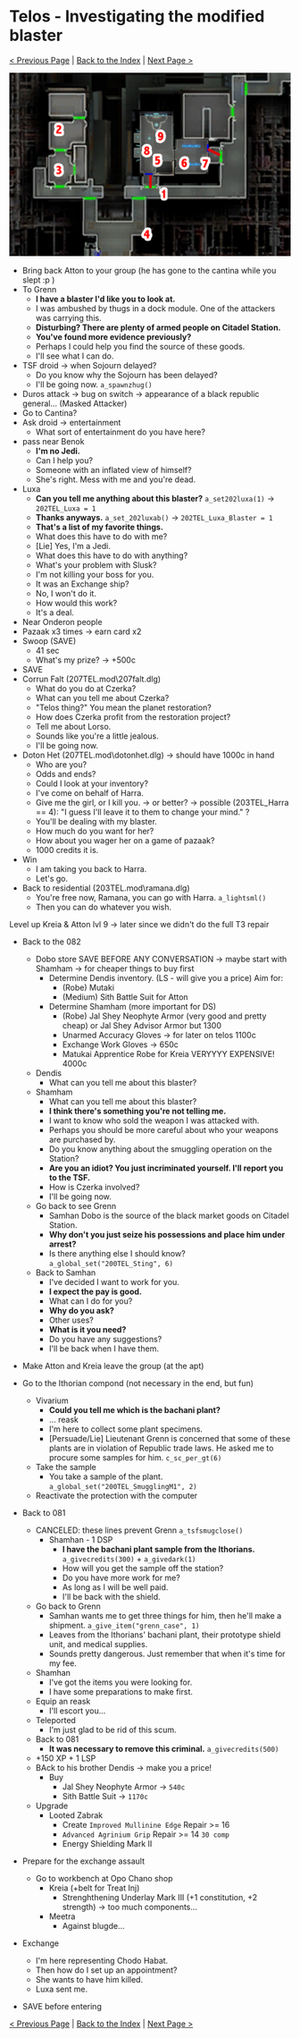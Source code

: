 # Telos - Investigating the modified blaster

[< Previous Page](./06_Telos.md) |
[Back to the Index](../index.md) |
[Next Page >](./08_Telos.md)

![](img/07_Telos/07_Telos_map.png)

- Bring back Atton to your group (he has gone to the cantina while you slept :p )
- To Grenn
  - **I have a blaster I'd like you to look at.**
  - I was ambushed by thugs in a dock module. One of the attackers was carrying this.
  - **Disturbing? There are plenty of armed people on Citadel Station.**
  - **You've found more evidence previously?**
  - Perhaps I could help you find the source of these goods.
  - I'll see what I can do.
- TSF droid -> when Sojourn delayed?
  - Do you know why the Sojourn has been delayed?
  - I'll be going now. `a_spawnzhug()`
- Duros attack -> bug on switch -> appearance of a black republic general... (Masked Attacker)
- Go to Cantina?
- Ask droid -> entertainment
  - What sort of entertainment do you have here?
- pass near Benok
  - **I'm no Jedi.**
  - Can I help you?
  - Someone with an inflated view of himself?
  - She's right. Mess with me and you're dead.
- Luxa
  - **Can you tell me anything about this blaster?** `a_set202luxa(1)` -> `202TEL_Luxa = 1`
  - **Thanks anyways.** `a_set_202luxab()` -> `202TEL_Luxa_Blaster = 1`
  - **That's a list of my favorite things.**
  - What does this have to do with me?
  - [Lie] Yes, I'm a Jedi.
  - What does this have to do with anything?
  - What's your problem with Slusk?
  - I'm not killing your boss for you.
  - It was an Exchange ship?
  - No, I won't do it.
  - How would this work?
  - It's a deal.
- Near Onderon people
- Pazaak x3 times -> earn card x2
- Swoop (SAVE)
  - 41 sec
  - What's my prize? -> +500c
- SAVE
- Corrun Falt (207TEL.mod\207falt.dlg)
  - What do you do at Czerka?
  - What can you tell me about Czerka?
  - "Telos thing?" You mean the planet restoration?
  - How does Czerka profit from the restoration project?
  - Tell me about Lorso.
  - Sounds like you're a little jealous.
  - I'll be going now.
- Doton Het (207TEL.mod\dotonhet.dlg) -> should have 1000c in hand
  - Who are you?
  - Odds and ends?
  - Could I look at your inventory?
  - I've come on behalf of Harra.
  - Give me the girl, or I kill you. -> or better? -> possible (203TEL_Harra == 4): "I guess I'll leave it to them to change your mind." ?
  - You'll be dealing with my blaster.
  - How much do you want for her?
  - How about you wager her on a game of pazaak?
  - 1000 credits it is.
- Win
  - I am taking you back to Harra.
  - Let's go.
- Back to residential (203TEL.mod\ramana.dlg)
  - You're free now, Ramana, you can go with Harra. `a_lightsml()`
  - Then you can do whatever you wish.

Level up Kreia & Atton lvl 9 -> later since we didn't do the full T3 repair 

- Back to the 082
  - Dobo store SAVE BEFORE ANY CONVERSATION -> maybe start with Shamham -> for cheaper things to buy first
    - Determine Dendis inventory. (LS - will give you a price) Aim for:
      - (Robe) Mutaki
      - (Medium) Sith Battle Suit for Atton
    - Determine Shamham (more important for DS)
      - (Robe) Jal Shey Neophyte Armor (very good and pretty cheap) or Jal Shey Advisor Armor but 1300
      - Unarmed Accuracy Gloves -> for later on telos 1100c
      - Exchange Work Gloves -> 650c
      - Matukai Apprentice Robe for Kreia VERYYYY EXPENSIVE! 4000c
  - Dendis
    - What can you tell me about this blaster?
  - Shamham
    - What can you tell me about this blaster?
    - **I think there's something you're not telling me.**
    - I want to know who sold the weapon I was attacked with.
    - Perhaps you should be more careful about who your weapons are purchased by.
    - Do you know anything about the smuggling operation on the Station?
    - **Are you an idiot? You just incriminated yourself. I'll report you to the TSF.**
    - How is Czerka involved?
    - I'll be going now.
  - Go back to see Grenn
    - Samhan Dobo is the source of the black market goods on Citadel Station.
    - **Why don't you just seize his possessions and place him under arrest?**
    - Is there anything else I should know? `a_global_set("200TEL_Sting", 6)`
  - Back to Samhan
    - I've decided I want to work for you.
    - **I expect the pay is good.**
    - What can I do for you?
    - **Why do you ask?**
    - Other uses?
    - **What is it you need?**
    - Do you have any suggestions?
    - I'll be back when I have them.
- Make Atton and Kreia leave the group (at the apt)
- Go to the Ithorian compond (not necessary in the end, but fun)
  - Vivarium
    - **Could you tell me which is the bachani plant?**
    - ... reask
    - I'm here to collect some plant specimens.
    - [Persuade/Lie] Lieutenant Grenn is concerned that some of these plants are in violation of Republic trade laws. He asked me to procure some samples for him. `c_sc_per_gt(6)`
  - Take the sample
    - You take a sample of the plant. `a_global_set("200TEL_SmugglingM1", 2)`
  - Reactivate the protection with the computer
- Back to 081
  - CANCELED: these lines prevent Grenn `a_tsfsmugclose()`
    - Shamhan - 1 DSP
      - **I have the bachani plant sample from the Ithorians.** `a_givecredits(300)` + `a_givedark(1)`
      - How will you get the sample off the station?
      - Do you have more work for me?
      - As long as I will be well paid.
      - I'll be back with the shield. 
  - Go back to Grenn
    - Samhan wants me to get three things for him, then he'll make a shipment. `a_give_item("grenn_case", 1)`
    - Leaves from the Ithorians' bachani plant, their prototype shield unit, and medical supplies.
    - Sounds pretty dangerous. Just remember that when it's time for my fee.
  - Shamhan
    - I've got the items you were looking for.
    - I have some preparations to make first.
  - Equip an reask
    - I'll escort you...
  - Teleported
    - I'm just glad to be rid of this scum.
  - Back to 081
    - **It was necessary to remove this criminal.** `a_givecredits(500)`
  - +150 XP + 1 LSP
  - BAck to his brother Dendis -> make you a price!
    - Buy 
      - Jal Shey Neophyte Armor -> `540c`
      - Sith Battle Suit -> `1170c`
  - Upgrade
    - Looted Zabrak
      - Create `Improved Mullinine Edge` Repair >= 16
      - `Advanced Agrinium Grip` Repair >= 14 `30 comp`
      - Energy Shielding Mark II


- Prepare for the exchange assault
  - Go to workbench at Opo Chano shop
    - Kreia (+belt for Treat Inj)
      - Strenghthening Underlay Mark III (+1 constitution, +2 strength) -> too much components...
    - Meetra
      - Against blugde...
- Exchange
  - I'm here representing Chodo Habat.
  - Then how do I set up an appointment?
  - She wants to have him killed.
  - Luxa sent me.
- SAVE before entering


[< Previous Page](./06_Telos.md) |
[Back to the Index](../index.md) |
[Next Page >](./08_Telos.md)
